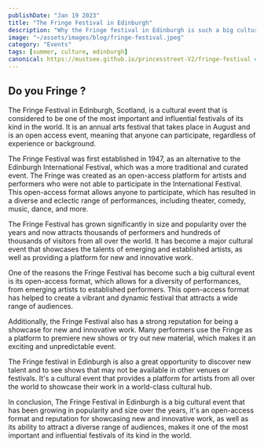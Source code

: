 ```yaml
---
publishDate: "Jan 19 2023"
title: "The Fringe Festival in Edinburgh"
description: "Why the Fringe festival in Edinburgh is such a big cultural event?"
image: "~/assets/images/blog/fringe-festival.jpeg"
category: "Events"
tags: [summer, culture, edinburgh]
canonical: https://mustsee.github.io/princesstreet-V2/fringe-festival # When posting content to multiple platforms at the same time (such as this website and Medium) and want to specify the ultimate authority. Remove it to automatically generate canonical
---
```


## Do you Fringe ?

The Fringe Festival in Edinburgh, Scotland, is a cultural event that is considered to be one of the most important and influential festivals of its kind in the world. It is an annual arts festival that takes place in August and is an open access event, meaning that anyone can participate, regardless of experience or background.

The Fringe Festival was first established in 1947, as an alternative to the Edinburgh International Festival, which was a more traditional and curated event. The Fringe was created as an open-access platform for artists and performers who were not able to participate in the International Festival. This open-access format allows anyone to participate, which has resulted in a diverse and eclectic range of performances, including theater, comedy, music, dance, and more.

The Fringe Festival has grown significantly in size and popularity over the years and now attracts thousands of performers and hundreds of thousands of visitors from all over the world. It has become a major cultural event that showcases the talents of emerging and established artists, as well as providing a platform for new and innovative work.

One of the reasons the Fringe Festival has become such a big cultural event is its open-access format, which allows for a diversity of performances, from emerging artists to established performers. This open-access format has helped to create a vibrant and dynamic festival that attracts a wide range of audiences.

Additionally, the Fringe Festival also has a strong reputation for being a showcase for new and innovative work. Many performers use the Fringe as a platform to premiere new shows or try out new material, which makes it an exciting and unpredictable event.

The Fringe festival in Edinburgh is also a great opportunity to discover new talent and to see shows that may not be available in other venues or festivals. It's a cultural event that provides a platform for artists from all over the world to showcase their work in a world-class cultural hub.

In conclusion, The Fringe Festival in Edinburgh is a big cultural event that has been growing in popularity and size over the years, it's an open-access format and reputation for showcasing new and innovative work, as well as its ability to attract a diverse range of audiences, makes it one of the most important and influential festivals of its kind in the world.
